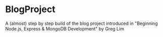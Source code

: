 # BlogProject
A (almost) step by step build of the blog project introduced in "Beginning Node.js, Express &amp; MongoDB Development" by Greg Lim

